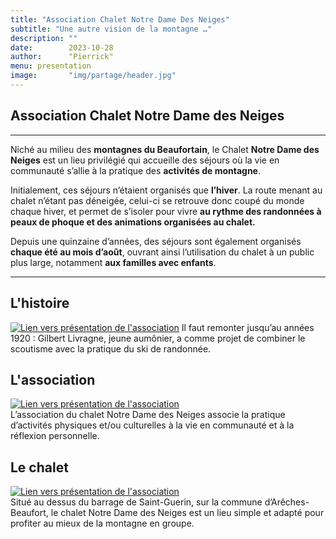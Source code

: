 ```yaml
---
title: "Association Chalet Notre Dame Des Neiges"
subtitle: "Une autre vision de la montagne …"
description: ""
date:        2023-10-28
author:      "Pierrick"
menu: presentation
image:       "img/partage/header.jpg"
---
```


## Association Chalet Notre Dame des Neiges

---

Niché au milieu des **montagnes du Beaufortain**, le Chalet **Notre Dame des Neiges** est un lieu privilégié qui accueille des séjours où la vie en communauté s’allie à la pratique des **activités de montagne**.

Initialement, ces séjours n’étaient organisés que **l’hiver**. La route menant au chalet n’étant pas déneigée, celui-ci se retrouve donc coupé du monde chaque hiver, et permet de s’isoler pour vivre **au rythme des randonnées à peaux de phoque et des animations organisées au chalet.**

Depuis une quinzaine d’années, des séjours sont également organisés **chaque été au mois d’août**, ouvrant ainsi l’utilisation du chalet à un public plus large, notamment **aux familles avec enfants**.

---

## L'histoire
[![Lien vers présentation de l'association](/img/home/home_1_pere-Livragne.jpg)](../presentation) 
Il faut remonter jusqu’au années 1920 : Gilbert Livragne, jeune aumônier, a
comme projet de combiner le scoutisme avec la pratique du ski de randonnée.

## L'association
[![Lien vers présentation de l'association](/img/home/home_2_asso.jpg)](../presentation)  
L’association du chalet Notre Dame des Neiges associe la pratique d’activités physiques et/ou culturelles à la vie en communauté et à la réflexion personnelle.

## Le chalet
[![Lien vers présentation de l'association](/img/home/home_3_chalet.jpg)](../presentation)  
Situé au dessus du barrage de Saint-Guerin, sur la commune d’Arêches-Beaufort, le chalet Notre Dame des Neiges est un lieu simple et adapté pour profiter au mieux de la montagne en groupe.
